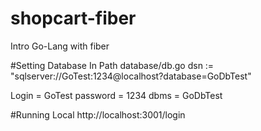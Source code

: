 # shopcart-fiber
Intro Go-Lang with fiber

#Setting Database In Path database/db.go
dsn := "sqlserver://GoTest:1234@localhost?database=GoDbTest"

Login = GoTest
password = 1234
dbms = GoDbTest

#Running Local
http://localhost:3001/login
